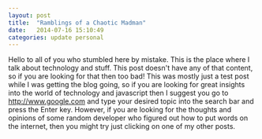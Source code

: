 ```yaml
---
layout: post
title:  "Ramblings of a Chaotic Madman"
date:   2014-07-16 15:10:49
categories: update personal
---
```


Hello to all of you who stumbled here by mistake. This is the place where I talk about technology and stuff.
This post doesn't have any of that content, so if you are looking for that then too bad!
This was mostly just a test post while I was getting the blog going, so if you are looking for great insights
into the world of technology and javascript then I suggest you go to http://www.google.com and type your desired topic
into the search bar and press the Enter key. However, if you are looking for the thoughts and opinions of some random
developer who figured out how to put words on the internet, then you might try just clicking on one of my other posts.

